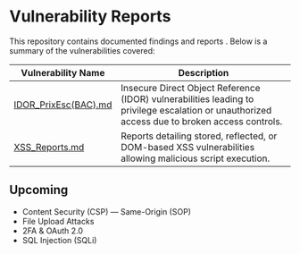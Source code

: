 # Vulnerability Reports

This repository contains documented findings and reports . Below is a summary of the vulnerabilities covered:

| Vulnerability Name                           | Description                                                                                                                                   |
| -------------------------------------------- | --------------------------------------------------------------------------------------------------------------------------------------------- |
| [IDOR_PrixEsc(BAC).md](https://github.com/elkhateb-22/ALL_IN_ONE_Web_Hacking/blob/main/Bug_Bounty_Reports/IDOR_PrivEsc(BAC).md) | Insecure Direct Object Reference (IDOR) vulnerabilities leading to privilege escalation or unauthorized access due to broken access controls. |
| [XSS_Reports.md](https://github.com/elkhateb-22/ALL_IN_ONE_Web_Hacking/blob/main/Bug_Bounty_Reports/XSS_Reports.md)             | Reports detailing stored, reflected, or DOM-based XSS vulnerabilities allowing malicious script execution.                                    |

## Upcoming

- Content Security (CSP) — Same-Origin (SOP)
- File Upload Attacks
- 2FA & OAuth 2.0
- SQL Injection (SQLi)
